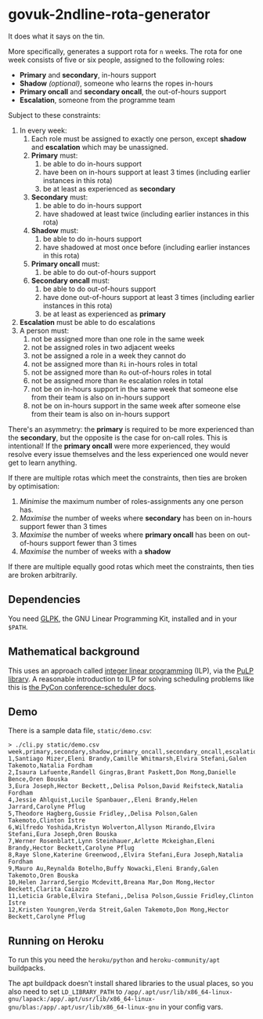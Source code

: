 govuk-2ndline-rota-generator
============================

It does what it says on the tin.

More specifically, generates a support rota for `n` weeks.  The rota
for one week consists of five or six people, assigned to the following
roles:

- **Primary** and **secondary**, in-hours support
- **Shadow** *(optional)*, someone who learns the ropes in-hours
- **Primary oncall** and **secondary oncall**, the out-of-hours support
- **Escalation**, someone from the programme team

Subject to these constraints:

1. In every week:
   1. Each role must be assigned to exactly one person, except **shadow** and **escalation** which may be unassigned.
   2. **Primary** must:
      1. be able to do in-hours support
      2. have been on in-hours support at least 3 times (including earlier instances in this rota)
      3. be at least as experienced as **secondary**
   3. **Secondary** must:
      1. be able to do in-hours support
      2. have shadowed at least twice (including earlier instances in this rota)
   4. **Shadow** must:
      1. be able to do in-hours support
      2. have shadowed at most once before (including earlier instances in this rota)
   5. **Primary oncall** must:
      1. be able to do out-of-hours support
   6. **Secondary oncall** must:
      1. be able to do out-of-hours support
      2. have done out-of-hours support at least 3 times (including earlier instances in this rota)
      3. be at least as experienced as **primary**
  7. **Escalation** must be able to do escalations
2. A person must:
   1. not be assigned more than one role in the same week
   2. not be assigned roles in two adjacent weeks
   3. not be assigned a role in a week they cannot do
   4. not be assigned more than `Ri` in-hours roles in total
   5. not be assigned more than `Ro` out-of-hours roles in total
   6. not be assigned more than `Re` escalation roles in total
   7. not be on in-hours support in the same week that someone else from their team is also on in-hours support
   8. not be on in-hours support in the same week after someone else from their team is also on in-hours support

There's an asymmetry: the **primary** is required to be more
experienced than the **secondary**, but the opposite is the case for
on-call roles.  This is intentional!  If the **primary oncall** were
more experienced, they would resolve every issue themselves and the
less experienced one would never get to learn anything.

If there are multiple rotas which meet the constraints, then ties are
broken by optimisation:

1. *Minimise* the maximum number of roles-assignments any one person has.
2. *Maximise* the number of weeks where **secondary** has been on in-hours support fewer than 3 times
3. *Maximise* the number of weeks where **primary oncall** has been on out-of-hours support fewer than 3 times
4. *Maximise* the number of weeks with a **shadow**

If there are multiple equally good rotas which meet the constraints,
then ties are broken arbitrarily.

## Dependencies

You need [GLPK][], the GNU Linear Programming Kit, installed and in
your `$PATH`.

[GLPK]: https://www.gnu.org/software/glpk/

## Mathematical background

This uses an approach called [integer linear programming][] (ILP), via
the [PuLP library][].  A reasonable introduction to ILP for solving
scheduling problems like this is [the PyCon conference-scheduler
docs][].

[integer linear programming]: https://en.wikipedia.org/wiki/Integer_programming
[PuLP library]: https://pythonhosted.org/PuLP/
[the PyCon conference-scheduler docs]: https://conference-scheduler.readthedocs.io/en/latest/background/mathematical_model.html

## Demo

There is a sample data file, `static/demo.csv`:

```
> ./cli.py static/demo.csv
week,primary,secondary,shadow,primary_oncall,secondary_oncall,escalation
1,Santiago Mizer,Eleni Brandy,Camille Whitmarsh,Elvira Stefani,Galen Takemoto,Natalia Fordham
2,Isaura Lafuente,Randell Gingras,Brant Paskett,Don Mong,Danielle Bence,Oren Bouska
3,Eura Joseph,Hector Beckett,,Delisa Polson,David Reifsteck,Natalia Fordham
4,Jessie Ahlquist,Lucile Spanbauer,,Eleni Brandy,Helen Jarrard,Carolyne Pflug
5,Theodore Hagberg,Gussie Fridley,,Delisa Polson,Galen Takemoto,Clinton Istre
6,Wilfredo Yoshida,Kristyn Wolverton,Allyson Mirando,Elvira Stefani,Eura Joseph,Oren Bouska
7,Werner Rosenblatt,Lynn Steinhauer,Arlette Mckeighan,Eleni Brandy,Hector Beckett,Carolyne Pflug
8,Raye Slone,Katerine Greenwood,,Elvira Stefani,Eura Joseph,Natalia Fordham
9,Mauro Au,Reynalda Botelho,Buffy Nowacki,Eleni Brandy,Galen Takemoto,Oren Bouska
10,Helen Jarrard,Sergio Mcdevitt,Breana Mar,Don Mong,Hector Beckett,Clarita Caiazzo
11,Leticia Grable,Elvira Stefani,,Delisa Polson,Gussie Fridley,Clinton Istre
12,Kristen Youngren,Verda Streit,Galen Takemoto,Don Mong,Hector Beckett,Carolyne Pflug
```

## Running on Heroku

To run this you need the `heroku/python` and `heroku-community/apt`
buildpacks.

The apt buildpack doesn't install shared libraries to the usual
places, so you also need to set `LD_LIBRARY_PATH` to
`/app/.apt/usr/lib/x86_64-linux-gnu/lapack:/app/.apt/usr/lib/x86_64-linux-gnu/blas:/app/.apt/usr/lib/x86_64-linux-gnu`
in your config vars.
